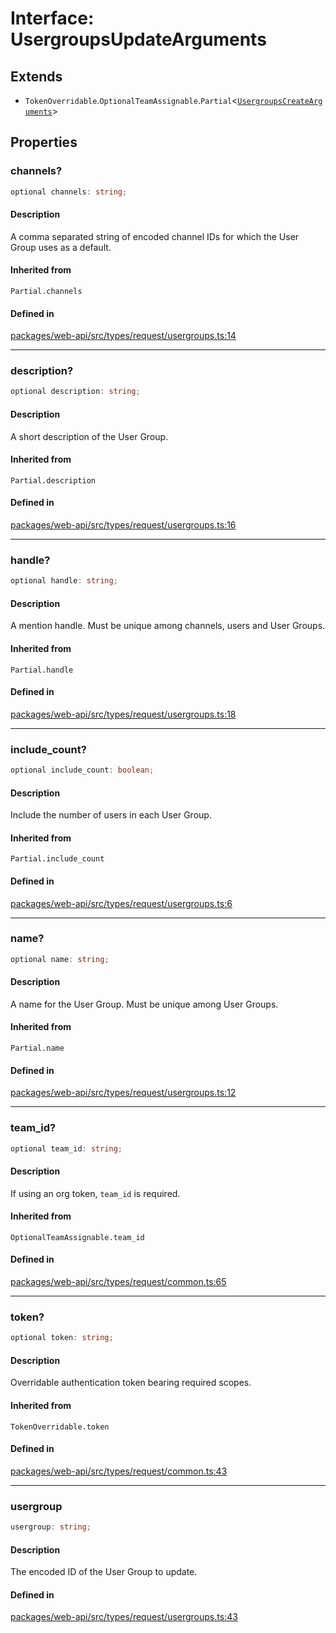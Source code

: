 # Interface: UsergroupsUpdateArguments

## Extends

- `TokenOverridable`.`OptionalTeamAssignable`.`Partial`\<[`UsergroupsCreateArguments`](UsergroupsCreateArguments.md)\>

## Properties

### channels?

```ts
optional channels: string;
```

#### Description

A comma separated string of encoded channel IDs for which the User Group uses as a default.

#### Inherited from

`Partial.channels`

#### Defined in

[packages/web-api/src/types/request/usergroups.ts:14](https://github.com/slackapi/node-slack-sdk/blob/7b348598b763c2b7545d1042b5f0429775cfa62c/packages/web-api/src/types/request/usergroups.ts#L14)

***

### description?

```ts
optional description: string;
```

#### Description

A short description of the User Group.

#### Inherited from

`Partial.description`

#### Defined in

[packages/web-api/src/types/request/usergroups.ts:16](https://github.com/slackapi/node-slack-sdk/blob/7b348598b763c2b7545d1042b5f0429775cfa62c/packages/web-api/src/types/request/usergroups.ts#L16)

***

### handle?

```ts
optional handle: string;
```

#### Description

A mention handle. Must be unique among channels, users and User Groups.

#### Inherited from

`Partial.handle`

#### Defined in

[packages/web-api/src/types/request/usergroups.ts:18](https://github.com/slackapi/node-slack-sdk/blob/7b348598b763c2b7545d1042b5f0429775cfa62c/packages/web-api/src/types/request/usergroups.ts#L18)

***

### include\_count?

```ts
optional include_count: boolean;
```

#### Description

Include the number of users in each User Group.

#### Inherited from

`Partial.include_count`

#### Defined in

[packages/web-api/src/types/request/usergroups.ts:6](https://github.com/slackapi/node-slack-sdk/blob/7b348598b763c2b7545d1042b5f0429775cfa62c/packages/web-api/src/types/request/usergroups.ts#L6)

***

### name?

```ts
optional name: string;
```

#### Description

A name for the User Group. Must be unique among User Groups.

#### Inherited from

`Partial.name`

#### Defined in

[packages/web-api/src/types/request/usergroups.ts:12](https://github.com/slackapi/node-slack-sdk/blob/7b348598b763c2b7545d1042b5f0429775cfa62c/packages/web-api/src/types/request/usergroups.ts#L12)

***

### team\_id?

```ts
optional team_id: string;
```

#### Description

If using an org token, `team_id` is required.

#### Inherited from

`OptionalTeamAssignable.team_id`

#### Defined in

[packages/web-api/src/types/request/common.ts:65](https://github.com/slackapi/node-slack-sdk/blob/7b348598b763c2b7545d1042b5f0429775cfa62c/packages/web-api/src/types/request/common.ts#L65)

***

### token?

```ts
optional token: string;
```

#### Description

Overridable authentication token bearing required scopes.

#### Inherited from

`TokenOverridable.token`

#### Defined in

[packages/web-api/src/types/request/common.ts:43](https://github.com/slackapi/node-slack-sdk/blob/7b348598b763c2b7545d1042b5f0429775cfa62c/packages/web-api/src/types/request/common.ts#L43)

***

### usergroup

```ts
usergroup: string;
```

#### Description

The encoded ID of the User Group to update.

#### Defined in

[packages/web-api/src/types/request/usergroups.ts:43](https://github.com/slackapi/node-slack-sdk/blob/7b348598b763c2b7545d1042b5f0429775cfa62c/packages/web-api/src/types/request/usergroups.ts#L43)
